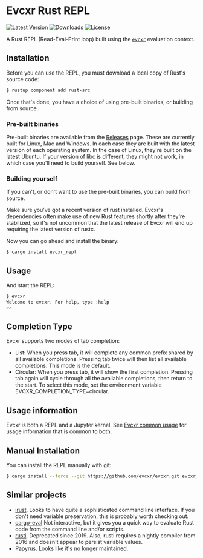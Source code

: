 # Evcxr Rust REPL

[![Latest Version](https://img.shields.io/crates/v/evcxr_repl.svg)](https://crates.io/crates/evcxr_repl)
[![Downloads](https://img.shields.io/crates/d/evcxr_repl)](https://crates.io/crates/evcxr_repl)
[![License](https://img.shields.io/crates/l/evcxr_repl)](https://crates.io/crates/evcxr_repl)

A Rust REPL (Read-Eval-Print loop) built using the [`evcxr`](https://github.com/evcxr/evcxr/blob/main/evcxr/README.md) evaluation context.

## Installation

Before you can use the REPL, you must download a local copy of Rust's source
code:
```sh
$ rustup component add rust-src
```

Once that's done, you have a choice of using pre-built binaries, or building
from source.

### Pre-built binaries

Pre-built binaries are available from the
[Releases](https://github.com/evcxr/evcxr/releases) page. These are currently
built for Linux, Mac and Windows. In each case they are built with the latest
version of each operating system. In the case of Linux, they're built on the
latest Ubuntu. If your version of libc is different, they might not work, in
which case you'll need to build yourself. See below.

### Building yourself

If you can't, or don't want to use the pre-built binaries, you can build from
source.

Make sure you've got a recent version of rust installed. Evcxr's dependencies
often make use of new Rust features shortly after they're stabilized, so it's
not uncommon that the latest release of Evcxr will end up requiring the latest
version of rustc.

Now you can go ahead and install the binary:
```
$ cargo install evcxr_repl
```

## Usage

And start the REPL:
```sh
$ evcxr  
Welcome to evcxr. For help, type :help
>> 
```

## Completion Type

Evcxr supports two modes of tab completion:

* List: When you press tab, it will complete any common prefix shared by all
  available completions. Pressing tab twice will then list all available
  completions. This mode is the default.
* Circular: When you press tab, it will show the first completion. Pressing tab
  again will cycle through all the available completions, then return to the
  start. To select this mode, set the environment variable
  EVCXR_COMPLETION_TYPE=circular.

## Usage information

Evcxr is both a REPL and a Jupyter kernel. See [Evcxr common
usage](https://github.com/evcxr/evcxr/blob/main/COMMON.md) for usage information that is
common to both.

## Manual Installation

You can install the REPL manually with git:

```sh
$ cargo install --force --git https://github.com/evcxr/evcxr.git evcxr_repl
```

## Similar projects

* [irust](https://crates.io/crates/irust). Looks to have quite a sophisticated command line interface. If you don't need variable preservation, this is probably worth checking out.
* [cargo-eval](https://github.com/reitermarkus/cargo-eval) Not interactive, but it gives you a quick way to evaluate Rust code from the command line and/or scripts.
* [rusti](https://github.com/murarth/rusti). Deprecated since 2019. Also, rusti requires a nightly compiler from 2016 and doesn't appear to persist variable values.
* [Papyrus](https://github.com/kurtlawrence/papyrus). Looks like it's no longer maintained.
